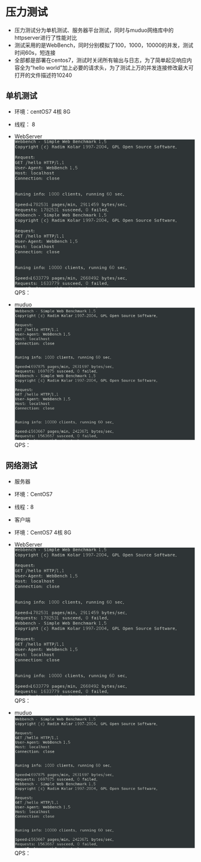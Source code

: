 # 压力测试

* 压力测试分为单机测试、服务器平台测试，同时与muduo网络库中的httpserver进行了性能对比
* 测试采用的是WebBench，同时分别模拟了100，1000，10000的并发，测试时间60s，短连接
* 全部都是部署在centos7，测试时关闭所有输出与日志，为了简单起见响应内容全为“hello world”加上必要的请求头，为了测试上万的并发连接修改最大可打开的文件描述符10240

## 单机测试
* 环境：centOS7 4核 8G
* 线程： 8

* WebServer
![WebServer](root/webserver.png)
QPS：

* muduo
![muduo](root/muduo.png)
QPS：


## 网络测试
* 服务器
* 环境：CentOS7
* 线程：8

* 客户端
* 环境：CentOS7 4核 8G

* WebServer
![WebServer](root/WebServer.png)
QPS：

* muduo
![muduo](root/muduo.png)
QPS：
